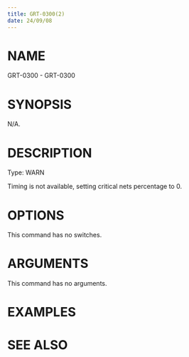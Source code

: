 ```yaml
---
title: GRT-0300(2)
date: 24/09/08
---
```


# NAME

GRT-0300 - GRT-0300

# SYNOPSIS

N/A.

# DESCRIPTION

Type: WARN

Timing is not available, setting critical nets percentage to 0.

# OPTIONS

This command has no switches.

# ARGUMENTS

This command has no arguments.

# EXAMPLES

# SEE ALSO
